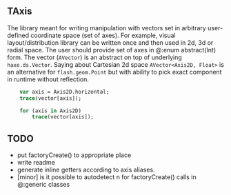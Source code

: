 ## TAxis
The library meant for writing manipulation with vectors set in arbitrary user-defined coordinate space (set of axes).
For example, visual layout/distribution  library can be written once and then used in 2d, 3d or radial space. The user should provide set of axes in @:enum abstract(Int) form.
The vector (```AVector```) is an abstract on top of underlying ```haxe.ds.Vector```. Saying about Cartesian 2d space ```AVector<Axis2D, Float>``` is an alternative for ```flash.geom.Point``` but with ability to pick exact component in runtime without reflection.

```haxe
    var axis = Axis2D.horizontal;
    trace(vector[axis]);
```

```haxe
    for (axis in Axis2D) 
        trace(vector[axis]);
```

## TODO
* put factoryCreate() to appropriate place
* write readme
* generate inline getters according to axis aliases.
* [minor] is it possible to autodetect n for factoryCreate() calls in @:generic classes